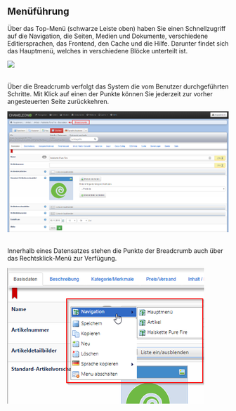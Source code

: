## Menüführung

Über das Top-Menü (schwarze Leiste oben) haben Sie einen Schnellzugriff auf die Navigation, die Seiten, Medien und Dokumente, verschiedene Editiersprachen, das Frontend, den Cache und die Hilfe. Darunter findet sich das Hauptmenü, welches in verschiedene Blöcke unterteilt ist. 

![](/assets/topmenü.png)

<br>
Über die Breadcrumb verfolgt das System die vom Benutzer durchgeführten Schritte. Mit Klick auf einen der Punkte können Sie jederzeit zur vorher angesteuerten Seite zurückkehren.

![](/assets/breadcrumb.png)

<br>
Innerhalb eines Datensatzes stehen die Punkte der Breadcrumb auch über das Rechtsklick-Menü zur Verfügung. 

![](/assets/breadcrumb_rechtsklick.png)
